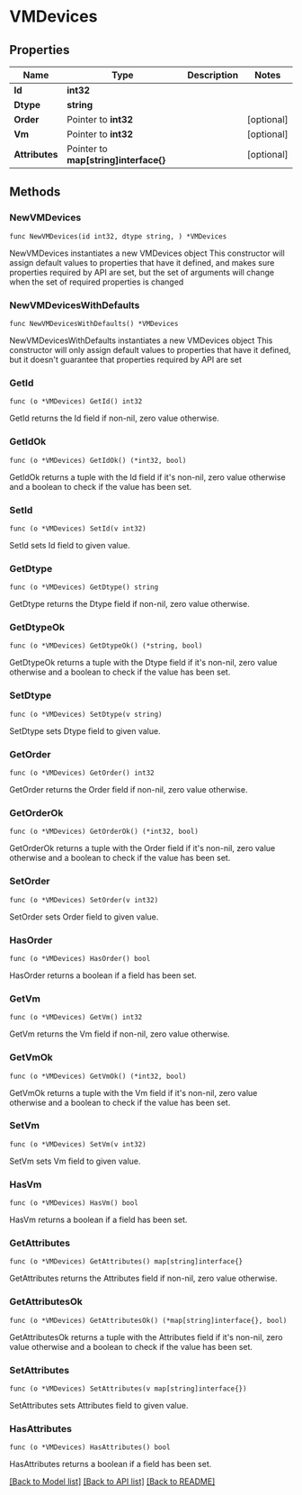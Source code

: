 # VMDevices

## Properties

Name | Type | Description | Notes
------------ | ------------- | ------------- | -------------
**Id** | **int32** |  | 
**Dtype** | **string** |  | 
**Order** | Pointer to **int32** |  | [optional] 
**Vm** | Pointer to **int32** |  | [optional] 
**Attributes** | Pointer to **map[string]interface{}** |  | [optional] 

## Methods

### NewVMDevices

`func NewVMDevices(id int32, dtype string, ) *VMDevices`

NewVMDevices instantiates a new VMDevices object
This constructor will assign default values to properties that have it defined,
and makes sure properties required by API are set, but the set of arguments
will change when the set of required properties is changed

### NewVMDevicesWithDefaults

`func NewVMDevicesWithDefaults() *VMDevices`

NewVMDevicesWithDefaults instantiates a new VMDevices object
This constructor will only assign default values to properties that have it defined,
but it doesn't guarantee that properties required by API are set

### GetId

`func (o *VMDevices) GetId() int32`

GetId returns the Id field if non-nil, zero value otherwise.

### GetIdOk

`func (o *VMDevices) GetIdOk() (*int32, bool)`

GetIdOk returns a tuple with the Id field if it's non-nil, zero value otherwise
and a boolean to check if the value has been set.

### SetId

`func (o *VMDevices) SetId(v int32)`

SetId sets Id field to given value.


### GetDtype

`func (o *VMDevices) GetDtype() string`

GetDtype returns the Dtype field if non-nil, zero value otherwise.

### GetDtypeOk

`func (o *VMDevices) GetDtypeOk() (*string, bool)`

GetDtypeOk returns a tuple with the Dtype field if it's non-nil, zero value otherwise
and a boolean to check if the value has been set.

### SetDtype

`func (o *VMDevices) SetDtype(v string)`

SetDtype sets Dtype field to given value.


### GetOrder

`func (o *VMDevices) GetOrder() int32`

GetOrder returns the Order field if non-nil, zero value otherwise.

### GetOrderOk

`func (o *VMDevices) GetOrderOk() (*int32, bool)`

GetOrderOk returns a tuple with the Order field if it's non-nil, zero value otherwise
and a boolean to check if the value has been set.

### SetOrder

`func (o *VMDevices) SetOrder(v int32)`

SetOrder sets Order field to given value.

### HasOrder

`func (o *VMDevices) HasOrder() bool`

HasOrder returns a boolean if a field has been set.

### GetVm

`func (o *VMDevices) GetVm() int32`

GetVm returns the Vm field if non-nil, zero value otherwise.

### GetVmOk

`func (o *VMDevices) GetVmOk() (*int32, bool)`

GetVmOk returns a tuple with the Vm field if it's non-nil, zero value otherwise
and a boolean to check if the value has been set.

### SetVm

`func (o *VMDevices) SetVm(v int32)`

SetVm sets Vm field to given value.

### HasVm

`func (o *VMDevices) HasVm() bool`

HasVm returns a boolean if a field has been set.

### GetAttributes

`func (o *VMDevices) GetAttributes() map[string]interface{}`

GetAttributes returns the Attributes field if non-nil, zero value otherwise.

### GetAttributesOk

`func (o *VMDevices) GetAttributesOk() (*map[string]interface{}, bool)`

GetAttributesOk returns a tuple with the Attributes field if it's non-nil, zero value otherwise
and a boolean to check if the value has been set.

### SetAttributes

`func (o *VMDevices) SetAttributes(v map[string]interface{})`

SetAttributes sets Attributes field to given value.

### HasAttributes

`func (o *VMDevices) HasAttributes() bool`

HasAttributes returns a boolean if a field has been set.


[[Back to Model list]](../README.md#documentation-for-models) [[Back to API list]](../README.md#documentation-for-api-endpoints) [[Back to README]](../README.md)


